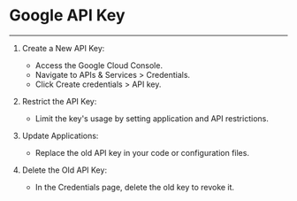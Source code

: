 # Google API Key
___
1. Create a New API Key:
   * Access the Google Cloud Console.
   * Navigate to APIs & Services > Credentials.
   * Click Create credentials > API key.

2. Restrict the API Key:
   * Limit the key's usage by setting application and API restrictions.

3. Update Applications:
   * Replace the old API key in your code or configuration files.

4. Delete the Old API Key:
   * In the Credentials page, delete the old key to revoke it.